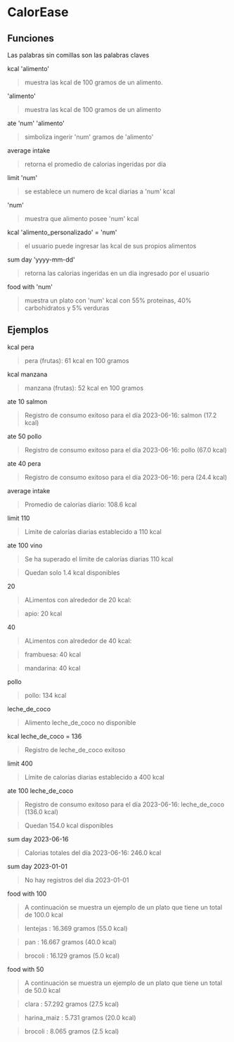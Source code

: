 # CalorEase
## Funciones
 Las palabras sin comillas son las palabras claves
 
 kcal 'alimento' 
 > muestra las kcal de 100 gramos de un alimento.
 
 'alimento'
 > muestra las kcal de 100 gramos de un alimento
 
 ate 'num' 'alimento'
 > simboliza ingerir 'num' gramos de 'alimento'
 
 average intake
 > retorna el promedio de calorias ingeridas por día
 
 limit 'num'
 > se establece un numero de kcal diarias a 'num' kcal
 
 'num'
 > muestra que alimento posee 'num' kcal
 
 kcal 'alimento_personalizado' = 'num'
 > el usuario puede ingresar las kcal de sus propios alimentos

sum day 'yyyy-mm-dd'
> retorna las calorias ingeridas en un dia ingresado por el usuario

food with 'num'
> muestra un plato con 'num' kcal con 55% proteinas, 40% carbohidratos y 5% verduras

## Ejemplos
 kcal pera
 > pera (frutas): 61 kcal en 100 gramos
 
 kcal manzana
 > manzana (frutas): 52 kcal en 100 gramos

 ate 10 salmon
 > Registro de consumo exitoso para el dí­a 2023-06-16: salmon (17.2 kcal)

 ate 50 pollo
 > Registro de consumo exitoso para el dí­a 2023-06-16: pollo (67.0 kcal)

 ate 40 pera
 > Registro de consumo exitoso para el dí­a 2023-06-16: pera (24.4 kcal)

 average intake
 > Promedio de calorí­as diario: 108.6 kcal

 limit 110
 > Lí­mite de calorí­as diarias establecido a 110 kcal

 ate 100 vino
 > Se ha superado el limite de calorí­as diarias 110 kcal

 > Quedan solo 1.4 kcal disponibles

 20
 > ALimentos con alrededor de 20 kcal:
 
 > apio: 20 kcal

 40
 > ALimentos con alrededor de 40 kcal:
 
 > frambuesa: 40 kcal
 
 > mandarina: 40 kcal

 pollo
  > pollo: 134 kcal

 leche_de_coco
 > Alimento leche_de_coco no disponible

 kcal leche_de_coco = 136
 > Registro de leche_de_coco exitoso

 limit 400
 > Lí­mite de calorí­as diarias establecido a 400 kcal

 ate 100 leche_de_coco
 > Registro de consumo exitoso para el dí­a 2023-06-16: leche_de_coco (136.0 kcal)
 
 > Quedan 154.0 kcal disponibles

 sum day 2023-06-16
 > Calorias totales del dí­a 2023-06-16: 246.0 kcal

 sum day 2023-01-01
 > No hay registros del dia 2023-01-01

 food with 100
 > A continuación se muestra un ejemplo de un plato que tiene un total de 100.0 kcal

 > lentejas : 16.369 gramos (55.0 kcal)

 > pan : 16.667 gramos (40.0 kcal)

 > brocoli : 16.129 gramos (5.0 kcal)
 
 food with 50
  > A continuación se muestra un ejemplo de un plato que tiene un total de 50.0 kcal

 > clara : 57.292 gramos (27.5 kcal)

 > harina_maiz : 5.731 gramos (20.0 kcal)

 > brocoli : 8.065 gramos (2.5 kcal)
